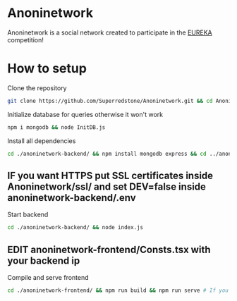 # Anoninetwork 
Anoninetwork is a social network created to participate in the [EUREKA](https://www.provincia.bz.it/arte-cultura/giovani/721.asp) competition!

# How to setup
Clone the repository
```bash
git clone https://github.com/Superredstone/Anoninetwork.git && cd Anoninetwork 
```

Initialize database for queries otherwise it won't work
```bash
npm i mongodb && node InitDB.js
```

Install all dependencies
```bash
cd ./anoninetwork-backend/ && npm install mongodb express && cd ../anoninetwork-frontend/ && npm install react-scripts typescript serve # Serve is optional, you can use another web server if you prefer
```

## IF you want HTTPS put SSL certificates inside Anoninetwork/ssl/ and set DEV=false inside anoninetwork-backend/.env 

Start backend
```bash
cd ./anoninetwork-backend/ && node index.js
```

## EDIT anoninetwork-frontend/Consts.tsx with your backend ip

Compile and serve frontend 
```bash
cd ./anoninetwork-frontend/ && npm run build && npm run serve # If you want to run without HTTPS you must use "serve -l 80 build/" instead of "npm run serve"
```
